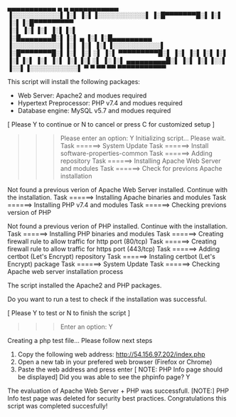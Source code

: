  ▄▄▄▄▄▄▄▄▄▄▄  ▄         ▄  ▄▄▄▄▄▄▄▄▄▄▄  
▐░░░░░░░░░░░▌▐░▌       ▐░▌▐░░░░░░░░░░░▌ 
▐░█▀▀▀▀▀▀▀█░▌▐░▌       ▐░▌▐░█▀▀▀▀▀▀▀▀▀  
▐░▌       ▐░▌▐░▌       ▐░▌▐░▌           
▐░█▄▄▄▄▄▄▄█░▌▐░▌   ▄   ▐░▌▐░█▄▄▄▄▄▄▄▄▄  
▐░░░░░░░░░░░▌▐░▌  ▐░▌  ▐░▌▐░░░░░░░░░░░▌ 
▐░█▀▀▀▀▀▀▀█░▌▐░▌ ▐░▌░▌ ▐░▌ ▀▀▀▀▀▀▀▀▀█░▌ 
▐░▌       ▐░▌▐░▌▐░▌ ▐░▌▐░▌          ▐░▌ 
▐░▌       ▐░▌▐░▌░▌   ▐░▐░▌ ▄▄▄▄▄▄▄▄▄█░▌ 
▐░▌       ▐░▌▐░░▌     ▐░░▌▐░░░░░░░░░░░▌ 
 ▀         ▀  ▀▀       ▀▀  ▀▀▀▀▀▀▀▀▀▀▀  

This script will install the following packages: 
- Web Server: Apache2 and modues required
- Hypertext Preprocessor: PHP v7.4  and modues required
- Database engine: MySQL v5.7 and modues required


[ Please Y to continue or N to cancel or  press C for customized setup ]
>>> Please enter an option:  Y
Initializing script... Please wait.
Task ======> System Update 
Task ======> Install software-properties-common 
Task ======> Adding repository 
Task ======> Installing Apache Web Server and modules 
Task ======>  Check for previons Apache installation 

Not found a previous verion of Apache Web Server installed. Continue with the installation.
Task ======> Installing Apache binaries and modules 
Task ======> Installing PHP v7.4 and modules 
Task ======> Checking previons version of PHP 

Not found a previous verion of PHP installed. Continue with the installation.
Task ======> Installing PHP binaries and modules 
Task ======> Creating firewall rule to allow traffic for http port (80/tcp)
Task ======> Creating firewall rule to allow traffic for https port (443/tcp) 
Task ======> Adding certbot (Let's Encrypt) repository 
Task ======> Instaling certbot (Let's Encrypt) package 
Task ======> System Update 
Task ======> Checking Apache web server installation process 

The script installed the Apache2 and PHP packages.

Do you want to run a test to check if the installation was successful.

[ Please Y to test or N to finish the script  ]
>>> Enter an option:  Y

Creating a php test file...
Please follow next steps
1. Copy the following web address: http://54.156.97.202/index.php
2. Open a new tab in your prefered web browser (Firefox or Chrome)
3. Paste the web address and press enter
[ NOTE: PHP Info page should be displayed]
Did you was able to see the phpinfo page? Y


The evaluation of Apache Web Server + PHP was successfull.
[NOTE:] PHP Info test page was deleted for security best practices.
Congratulations this script was completed succesfully!
